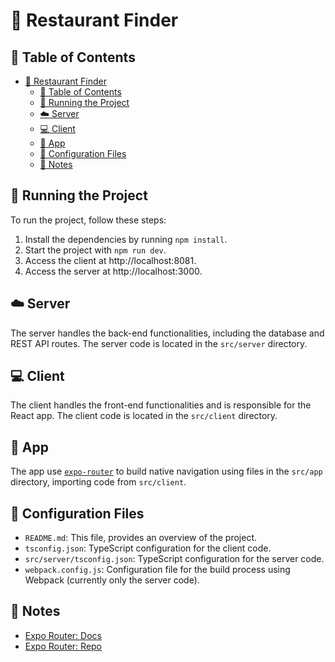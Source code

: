 # 🍴 Restaurant Finder

## 📑 Table of Contents

- [:fork_and_knife: Restaurant Finder](#fork-and-knife-restaurant-finder)
  - [:bookmark_tabs: Table of Contents](#bookmark-tabs-table-of-contents)
  - [:running: Running the Project](#running-running-the-project)
  - [:cloud: Server](#cloud-server)
  - [:computer: Client](#computer-client)
  - [:iphone: App](#iphone-app)
  - [:wrench: Configuration Files](#wrench-configuration-files)
  - [:memo: Notes](#memo-notes)

## 🏃 Running the Project

To run the project, follow these steps:

1. Install the dependencies by running `npm install`.
2. Start the project with `npm run dev`.
3. Access the client at http://localhost:8081.
3. Access the server at http://localhost:3000.

## ☁️ Server

The server handles the back-end functionalities, including the database and REST API routes. The server code is located in the `src/server` directory.

## 💻 Client

The client handles the front-end functionalities and is responsible for the React app. The client code is located in the `src/client` directory.

## 📱 App

The app use [`expo-router`](https://expo.github.io/router) to build native navigation using files in the `src/app` directory, importing code from `src/client`.

## 🔧 Configuration Files

- `README.md`: This file, provides an overview of the project.
- `tsconfig.json`: TypeScript configuration for the client code.
- `src/server/tsconfig.json`: TypeScript configuration for the server code.
- `webpack.config.js`: Configuration file for the build process using Webpack (currently only the server code).

## 📝 Notes

- [Expo Router: Docs](https://expo.github.io/router)
- [Expo Router: Repo](https://github.com/expo/router)
